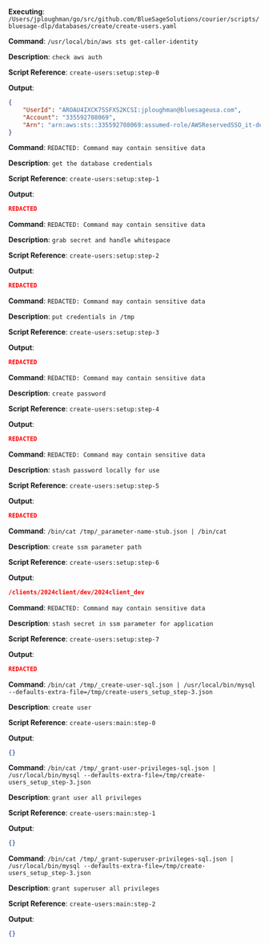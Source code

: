 **Executing**: `/Users/jploughman/go/src/github.com/BlueSageSolutions/courier/scripts/bluesage-dlp/databases/create/create-users.yaml`

**Command**: `/usr/local/bin/aws sts get-caller-identity`

**Description**: `check aws auth`

**Script Reference**: `create-users:setup:step-0`

**Output**:

```json
{
    "UserId": "AROAU4IXCK7SSFXS2KCSI:jploughman@bluesageusa.com",
    "Account": "335592708069",
    "Arn": "arn:aws:sts::335592708069:assumed-role/AWSReservedSSO_it-devops_dd6d43fab80b0112/jploughman@bluesageusa.com"
}

```

**Command**: `REDACTED: Command may contain sensitive data`

**Description**: `get the database credentials`

**Script Reference**: `create-users:setup:step-1`

**Output**:

```json
REDACTED
```

**Command**: `REDACTED: Command may contain sensitive data`

**Description**: `grab secret and handle whitespace`

**Script Reference**: `create-users:setup:step-2`

**Output**:

```json
REDACTED
```

**Command**: `REDACTED: Command may contain sensitive data`

**Description**: `put credentials in /tmp`

**Script Reference**: `create-users:setup:step-3`

**Output**:

```json
REDACTED
```

**Command**: `REDACTED: Command may contain sensitive data`

**Description**: `create password`

**Script Reference**: `create-users:setup:step-4`

**Output**:

```json
REDACTED
```

**Command**: `REDACTED: Command may contain sensitive data`

**Description**: `stash password locally for use`

**Script Reference**: `create-users:setup:step-5`

**Output**:

```json
REDACTED
```

**Command**: `/bin/cat /tmp/_parameter-name-stub.json | /bin/cat`

**Description**: `create ssm parameter path`

**Script Reference**: `create-users:setup:step-6`

**Output**:

```json
/clients/2024client/dev/2024client_dev

```

**Command**: `REDACTED: Command may contain sensitive data`

**Description**: `stash secret in ssm parameter for application`

**Script Reference**: `create-users:setup:step-7`

**Output**:

```json
REDACTED
```

**Command**: `/bin/cat /tmp/_create-user-sql.json | /usr/local/bin/mysql --defaults-extra-file=/tmp/create-users_setup_step-3.json`

**Description**: `create user`

**Script Reference**: `create-users:main:step-0`

**Output**:

```json
{}
```

**Command**: `/bin/cat /tmp/_grant-user-privileges-sql.json | /usr/local/bin/mysql --defaults-extra-file=/tmp/create-users_setup_step-3.json`

**Description**: `grant user all privileges`

**Script Reference**: `create-users:main:step-1`

**Output**:

```json
{}
```

**Command**: `/bin/cat /tmp/_grant-superuser-privileges-sql.json | /usr/local/bin/mysql --defaults-extra-file=/tmp/create-users_setup_step-3.json`

**Description**: `grant superuser all privileges`

**Script Reference**: `create-users:main:step-2`

**Output**:

```json
{}
```

